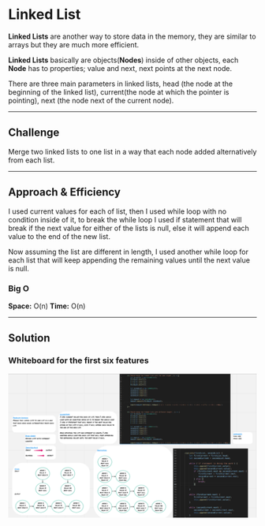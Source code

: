 # Linked List

**Linked Lists** are another way to store data in the memory, they are similar to arrays but they are much more efficient.

**Linked Lists** basically are objects(**Nodes**) inside of other objects, each **Node** has to properties; value and next, next points at the next node.

There are three main parameters in linked lists, head (the node at the beginning of the linked list), current(the node at which the pointer is pointing), next (the node next of the current node).

<hr>

## Challenge

Merge two linked lists to one list in a way that each node added alternatively from each list.

<hr>

## Approach & Efficiency

I used current values for each of list, then I used while loop with no condition inside of it, to break the while loop I used if statement that will break if the next value for either of the lists is null, else it will append each value to the end of the new list.

Now assuming the list are different in length, I used another while loop for each list that will keep appending the remaining values until the next value is null.

### Big O

**Space:** O(n) 
**Time:** O(n) 

<hr>

## Solution

### Whiteboard for the first six features

![Whiteborad](../assets/zip-linked-list.png)

